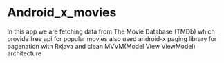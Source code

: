 # Android_x_movies
In this app we are fetching data from The Movie Database (TMDb) which provide free api for popular movies
also used android-x paging library for pagenation with Rxjava and clean MVVM(Model View ViewModel) architecture
